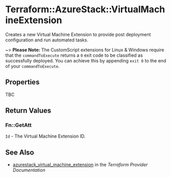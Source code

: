 # Terraform::AzureStack::VirtualMachineExtension

Creates a new Virtual Machine Extension to provide post deployment configuration
and run automated tasks.

~> **Please Note:** The CustomScript extensions for Linux & Windows require that the `commandToExecute` returns a `0` exit code to be classified as successfully deployed. You can achieve this by appending `exit 0` to the end of your `commandToExecute`.

## Properties

TBC

## Return Values

### Fn::GetAtt

`Id` - The Virtual Machine Extension ID.

## See Also

* [azurestack_virtual_machine_extension](https://www.terraform.io/docs/providers/azurestack/r/virtual_machine_extension.html) in the _Terraform Provider Documentation_